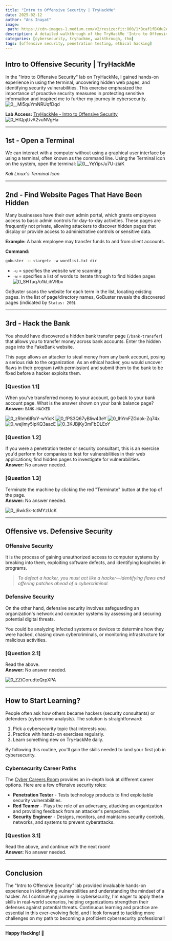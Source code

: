 ```yaml
---
title: "Intro to Offensive Security | TryHackMe"
date: 2025-02-12
author: "Ans Inayat"
image:
 path: https://cdn-images-1.medium.com/v2/resize:fit:800/1*Bcaf1fBXdu2A4xlBuYtLXw.jpeg
description: A detailed walkthrough of the TryHackMe 'Intro to Offensive Security' lab, covering terminal usage, hidden web pages, and vulnerability identification.
categories: [cybersecurity, tryhackme, walkthrough, thm]
tags: [offensive security, penetration testing, ethical hacking]
---
```


## Intro to Offensive Security | TryHackMe  
In the "Intro to Offensive Security" lab on TryHackMe, I gained hands-on experience in using the terminal, uncovering hidden web pages, and identifying security vulnerabilities. This exercise emphasized the importance of proactive security measures in protecting sensitive information and inspired me to further my journey in cybersecurity.
![0__Ml5quYmNRUqfDqd](https://github.com/user-attachments/assets/8bff0b73-d95d-4617-9469-052e980ff80b)

**Lab Access:** [TryHackMe - Intro to Offensive Security](https://tryhackme.com/room/introtooffensivesecurity)
![0_HlQpjUvA2vuNVgHa](https://github.com/user-attachments/assets/f4538b7a-cce7-4d78-8ede-d74591bc7573)

---

## 1st - Open a Terminal  
We can interact with a computer without using a graphical user interface by using a terminal, often known as the command line. Using the Terminal icon on the system, open the terminal:
![0__YeYiprJu7U-ziaK](https://github.com/user-attachments/assets/292c0637-4229-4c19-a2f2-b7ebcfba28ef)

*Kali Linux's Terminal Icon*

---

## 2nd - Find Website Pages That Have Been Hidden  
Many businesses have their own admin portal, which grants employees access to basic admin controls for day-to-day activities. These pages are frequently not private, allowing attackers to discover hidden pages that display or provide access to administrative controls or sensitive data.

**Example:** A bank employee may transfer funds to and from client accounts.

**Command:**  
```bash
gobuster -u <target> -w wordlist.txt dir
```
- `-u` = specifies the website we're scanning
- `-w` = specifies a list of words to iterate through to find hidden pages
![0_SHTuq7o1kLihVRbx](https://github.com/user-attachments/assets/1af91303-15ce-4cdb-a1b7-4d36a27c6291)

GoBuster scans the website for each term in the list, locating existing pages. In the list of page/directory names, GoBuster reveals the discovered pages (indicated by `Status: 200`).

---

## 3rd - Hack the Bank  
You should have discovered a hidden bank transfer page (`/bank-transfer`) that allows you to transfer money across bank accounts. Enter the hidden page into the FakeBank website.

This page allows an attacker to steal money from any bank account, posing a serious risk to the organization. As an ethical hacker, you would uncover flaws in their program (with permission) and submit them to the bank to be fixed before a hacker exploits them.

### **[Question 1.1]**  
When you've transferred money to your account, go back to your bank account page. What is the answer shown on your bank balance page?  
**Answer:** `BANK-HACKED`


![0_zRIeh6IRxY-wYicK](https://github.com/user-attachments/assets/5f4fece1-caa5-4023-a669-75e4f8ba719b)
![0_fPS3Q67yBIiw43eY](https://github.com/user-attachments/assets/56f3444c-2bca-4c82-a176-c325e3cb074c)
![0_IhYmFZGdok-Zq74x](https://github.com/user-attachments/assets/d0a3fe7c-ae77-4afb-aece-7cf8c83659d4)
![0_wejImy5ipKQ3aacE](https://github.com/user-attachments/assets/8fdce109-5d7f-4961-924a-c3d83e74cdb5)
![0_3KJBjKy3mFbDLEoY](https://github.com/user-attachments/assets/d189883c-5654-4d3d-afa9-88c3caa0ca66)

### **[Question 1.2]**  
If you were a penetration tester or security consultant, this is an exercise you'd perform for companies to test for vulnerabilities in their web applications; find hidden pages to investigate for vulnerabilities.  
**Answer:** No answer needed.

### **[Question 1.3]**  
Terminate the machine by clicking the red "Terminate" button at the top of the page.  
**Answer:** No answer needed.


![0_j6wkSk-tctMYzUcK](https://github.com/user-attachments/assets/52f298e4-684f-4dba-8ff1-2c14cc1a64d9)

---

## Offensive vs. Defensive Security  
### **Offensive Security**  
It is the process of gaining unauthorized access to computer systems by breaking into them, exploiting software defects, and identifying loopholes in programs.

> *To defeat a hacker, you must act like a hacker—identifying flaws and offering patches ahead of a cybercriminal.*

### **Defensive Security**  
On the other hand, defensive security involves safeguarding an organization's network and computer systems by assessing and securing potential digital threats.

You could be analyzing infected systems or devices to determine how they were hacked, chasing down cybercriminals, or monitoring infrastructure for malicious activities.

### **[Question 2.1]**  
Read the above.  
**Answer:** No answer needed.


![0_ZZtCorudteQrpXPA](https://github.com/user-attachments/assets/c361dc7e-9d83-4f3f-bbf4-206ad815486c)

---

## How to Start Learning?  
People often ask how others became hackers (security consultants) or defenders (cybercrime analysts). The solution is straightforward:  

1. Pick a cybersecurity topic that interests you.
2. Practice with hands-on exercises regularly.
3. Learn something new on TryHackMe daily.

By following this routine, you'll gain the skills needed to land your first job in cybersecurity.

### **Cybersecurity Career Paths**  
The [Cyber Careers Room](https://tryhackme.com/room/careers) provides an in-depth look at different career options. Here are a few offensive security roles:

- **Penetration Tester** - Tests technology products to find exploitable security vulnerabilities.
- **Red Teamer** - Plays the role of an adversary, attacking an organization and providing feedback from an attacker's perspective.
- **Security Engineer** - Designs, monitors, and maintains security controls, networks, and systems to prevent cyberattacks.

### **[Question 3.1]**  
Read the above, and continue with the next room!  
**Answer:** No answer needed.

---

## Conclusion  
The "Intro to Offensive Security" lab provided invaluable hands-on experience in identifying vulnerabilities and understanding the mindset of a hacker. As I continue my journey in cybersecurity, I'm eager to apply these skills in real-world scenarios, helping organizations strengthen their defenses against potential threats. Continuous learning and practice are essential in this ever-evolving field, and I look forward to tackling more challenges on my path to becoming a proficient cybersecurity professional!

---

**Happy Hacking! 🚀**
